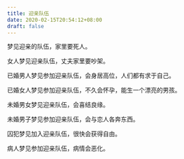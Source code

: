 ```yaml
---
title: 迎亲队伍
date: 2020-02-15T20:54:12+08:00
draft: false
---
```


梦见迎亲的队伍，家里要死人。<br>


女人梦见迎亲队伍，丈夫家里要吵架。<br>


已婚男人梦见参加迎亲队伍，会身居高位，人们都有求于自己。<br>


已婚女人梦见参加迎亲队伍，不久会怀孕，能生一个漂亮的男孩。<br>


未婚男女梦见迎亲队伍，会喜结良缘。<br>


未婚男子梦见参加迎亲队伍，会与恋人各奔东西。<br>


囚犯梦见加入迎亲队伍，很快会获得自由。<br>


病人梦见参加迎亲队伍，病情会恶化。<br>
